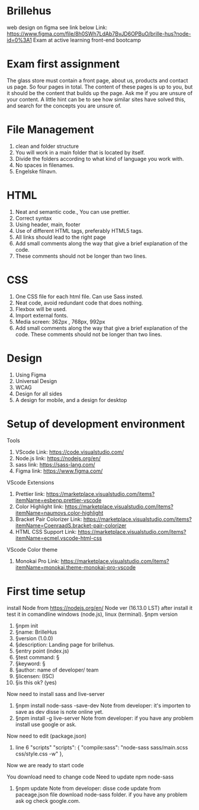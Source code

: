 # Brillehus

web design on figma see link below
Link: https://www.figma.com/file/8h0SWh7LdAb7BvJD6OPBuO/brille-hus?node-id=0%3A1
Exam at active learning front-end bootcamp

# Exam first assignment

The glass store must contain a front page, about us, products and contact us page. So four pages in total. The content of these pages is up to you, but it should be the content that builds up the page. Ask me if you are unsure of your content. A little hint can be to see how similar sites have solved this, and search for the concepts you are unsure of.

# File Management

1.  clean and folder structure
2.  You will work in a main folder that is located by itself.
3.  Divide the folders according to what kind of language you work with.
4.  No spaces in filenames.
5.  Engelske filnavn.

# HTML

1.  Neat and semantic code., You can use prettier.
2.  Correct syntax
3.  Using header, main, footer
4.  Use of different HTML tags, preferably HTML5 tags.
5.  All links should lead to the right page
6.  Add small comments along the way that give a brief explanation of the code.
7.  These comments should not be longer than two lines.

# CSS

1.  One CSS file for each html file. Can use Sass insted.
2.  Neat code, avoid redundant code that does nothing.
3.  Flexbox will be used.
4.  Import external fonts.
5.  Media screen: 362px , 768px, 992px
6.  Add small comments along the way that give a brief explanation of the code. These comments should not be longer than two lines.

# Design

1.  Using Figma
2.  Universal Design
3.  WCAG
4.  Design for all sides
5.  A design for mobile, and a design for desktop

# Setup of development environment

Tools

1.  VScode
    Link: https://code.visualstudio.com/
2.  Node.js
    link: https://nodejs.org/en/
3.  sass
    link: https://sass-lang.com/
4.  Figma
    link: https://www.figma.com/

VScode Extensions

1.  Prettier
    link: https://marketplace.visualstudio.com/items?itemName=esbenp.prettier-vscode
2.  Color Highlight
    link: https://marketplace.visualstudio.com/items?itemName=naumovs.color-highlight
3.  Bracket Pair Colorizer
    Link: https://marketplace.visualstudio.com/items?itemName=CoenraadS.bracket-pair-colorizer
4.  HTML CSS Support
    Link: https://marketplace.visualstudio.com/items?itemName=ecmel.vscode-html-css

VScode Color theme

1.  Monokai Pro
    Link: https://marketplace.visualstudio.com/items?itemName=monokai.theme-monokai-pro-vscode

# First time setup

install Node from https://nodejs.org/en/
Node ver (16.13.0 LST)
after install it test it in comandline windows (node.js), linux (terminal).
§npm version

1.  §npm init
2.  §name: BrilleHus
3.  §version (1.0.0)
4.  §description: Landing page for brillehus.
5.  §entry point (index.js)
6.  §test command: §
7.  §keyword: §
8.  §author: name of developer/ team
9.  §licensen: (ISC)
10. §is this ok? (yes)

Now need to install sass and live-server

1.  §npm install node-sass -save-dev
    Note from developer: it's importen to save as dev disse is note online yet.
2.  §npm install -g live-server
    Note from developer: if you have any problem install use google or ask.

Now need to edit (package.json)

1. line 6 "scripts"
   "scripts": {
   "compile:sass": "node-sass sass/main.scss css/style.css -w"
   },

Now we are ready to start code

You download need to change code
Need to update npm node-sass

1.  §npm update
    Note from developer: disse code update from paceage.json file download node-sass folder. if you have any problem ask og check google.com.
